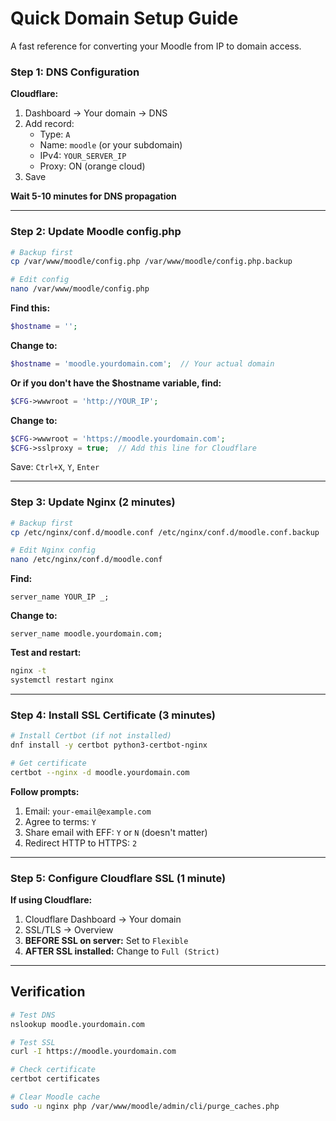 # Quick Domain Setup Guide

A fast reference for converting your Moodle from IP to domain access.

### Step 1: DNS Configuration 

**Cloudflare:**
1. Dashboard → Your domain → DNS
2. Add record:
   - Type: `A`
   - Name: `moodle` (or your subdomain)
   - IPv4: `YOUR_SERVER_IP`
   - Proxy: ON (orange cloud)
3. Save

**Wait 5-10 minutes for DNS propagation**

---

### Step 2: Update Moodle config.php 

```bash
# Backup first
cp /var/www/moodle/config.php /var/www/moodle/config.php.backup

# Edit config
nano /var/www/moodle/config.php
```

**Find this:**
```php
$hostname = '';
```

**Change to:**
```php
$hostname = 'moodle.yourdomain.com';  // Your actual domain
```

**Or if you don't have the $hostname variable, find:**
```php
$CFG->wwwroot = 'http://YOUR_IP';
```

**Change to:**
```php
$CFG->wwwroot = 'https://moodle.yourdomain.com';
$CFG->sslproxy = true;  // Add this line for Cloudflare
```

Save: `Ctrl+X`, `Y`, `Enter`

---

### Step 3: Update Nginx (2 minutes)

```bash
# Backup first
cp /etc/nginx/conf.d/moodle.conf /etc/nginx/conf.d/moodle.conf.backup

# Edit Nginx config
nano /etc/nginx/conf.d/moodle.conf
```

**Find:**
```nginx
server_name YOUR_IP _;
```

**Change to:**
```nginx
server_name moodle.yourdomain.com;
```

**Test and restart:**
```bash
nginx -t
systemctl restart nginx
```

---

### Step 4: Install SSL Certificate (3 minutes)

```bash
# Install Certbot (if not installed)
dnf install -y certbot python3-certbot-nginx

# Get certificate
certbot --nginx -d moodle.yourdomain.com
```

**Follow prompts:**
1. Email: `your-email@example.com`
2. Agree to terms: `Y`
3. Share email with EFF: `Y` or `N` (doesn't matter)
4. Redirect HTTP to HTTPS: `2`

---

### Step 5: Configure Cloudflare SSL (1 minute)

**If using Cloudflare:**

1. Cloudflare Dashboard → Your domain
2. SSL/TLS → Overview
3. **BEFORE SSL on server:** Set to `Flexible`
4. **AFTER SSL installed:** Change to `Full (Strict)`

---

## Verification

```bash
# Test DNS
nslookup moodle.yourdomain.com

# Test SSL
curl -I https://moodle.yourdomain.com

# Check certificate
certbot certificates

# Clear Moodle cache
sudo -u nginx php /var/www/moodle/admin/cli/purge_caches.php
```
